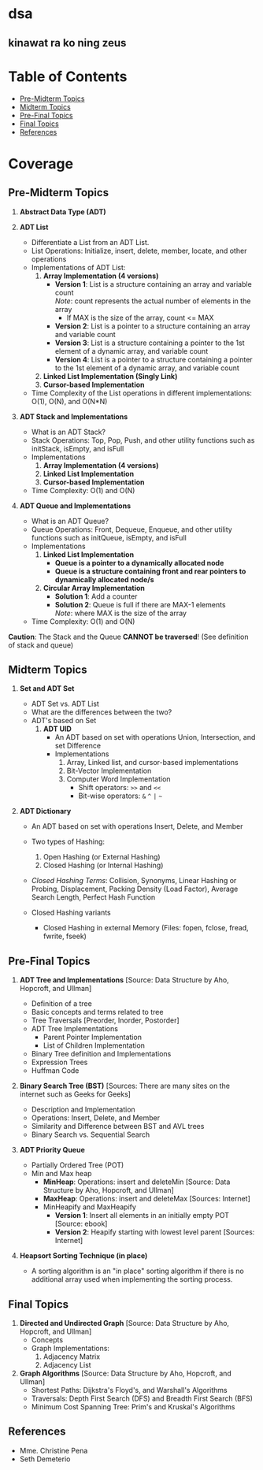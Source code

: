 # dsa
## kinawat ra ko ning zeus

# Table of Contents
- [Pre-Midterm Topics](#pre-midterm-topics)
- [Midterm Topics](#midterm-topics)
- [Pre-Final Topics](#pre-final-topics)
- [Final Topics](#final-topics)
- [References](#references)

# Coverage

## Pre-Midterm Topics

1. **Abstract Data Type (ADT)**

2. **ADT List**
   - Differentiate a List from an ADT List.
   - List Operations: Initialize, insert, delete, member, locate, and other operations
   - Implementations of ADT List:
     1. **Array Implementation (4 versions)**
        - **Version 1**: List is a structure containing an array and variable count  
          *Note*: count represents the actual number of elements in the array  
          - If MAX is the size of the array, count <= MAX
        - **Version 2**: List is a pointer to a structure containing an array and variable count
        - **Version 3**: List is a structure containing a pointer to the 1st element of a dynamic array, and variable count
        - **Version 4**: List is a pointer to a structure containing a pointer to the 1st element of a dynamic array, and variable count
     2. **Linked List Implementation (Singly Link)**
     3. **Cursor-based Implementation**
   - Time Complexity of the List operations in different implementations: O(1), O(N), and O(N\*N)

3. **ADT Stack and Implementations**
   - What is an ADT Stack?
   - Stack Operations: Top, Pop, Push, and other utility functions such as initStack, isEmpty, and isFull
   - Implementations
     1. **Array Implementation (4 versions)**
     2. **Linked List Implementation**
     3. **Cursor-based Implementation**
   - Time Complexity: O(1) and O(N)

4. **ADT Queue and Implementations**
   - What is an ADT Queue?
   - Queue Operations: Front, Dequeue, Enqueue, and other utility functions such as initQueue, isEmpty, and isFull
   - Implementations
     1. **Linked List Implementation**
        - **Queue is a pointer to a dynamically allocated node**
        - **Queue is a structure containing front and rear pointers to dynamically allocated node/s**
     2. **Circular Array Implementation**
        - **Solution 1**: Add a counter
        - **Solution 2**: Queue is full if there are MAX-1 elements  
          *Note*: where MAX is the size of the array
   - Time Complexity: O(1) and O(N)

**Caution**: The Stack and the Queue **CANNOT be traversed**! (See definition of stack and queue)

## Midterm Topics

1. **Set and ADT Set**
   - ADT Set vs. ADT List
   - What are the differences between the two?
   - ADT's based on Set
     1. **ADT UID**
        - An ADT based on set with operations Union, Intersection, and set Difference
        - Implementations
          1. Array, Linked list, and cursor-based implementations
          2. Bit-Vector Implementation
          3. Computer Word Implementation
             - Shift operators: `>>` and `<<`
             - Bit-wise operators: `&` `^` `|` `~`

2. **ADT Dictionary**
   - An ADT based on set with operations Insert, Delete, and Member
   - Two types of Hashing:
     1. Open Hashing (or External Hashing)
     2. Closed Hashing (or Internal Hashing)

   - *Closed Hashing Terms*: Collision, Synonyms, Linear Hashing or Probing, Displacement, Packing Density (Load Factor), Average Search Length, Perfect Hash Function
   - Closed Hashing variants
     - Closed Hashing in external Memory (Files: fopen, fclose, fread, fwrite, fseek)

## Pre-Final Topics

1. **ADT Tree and Implementations** [Source: Data Structure by Aho, Hopcroft, and Ullman]
   - Definition of a tree
   - Basic concepts and terms related to tree
   - Tree Traversals [Preorder, Inorder, Postorder]
   - ADT Tree Implementations
     - Parent Pointer Implementation
     - List of Children Implementation
   - Binary Tree definition and Implementations
   - Expression Trees
   - Huffman Code

2. **Binary Search Tree (BST)** [Sources: There are many sites on the internet such as Geeks for Geeks]
   - Description and Implementation
   - Operations: Insert, Delete, and Member
   - Similarity and Difference between BST and AVL trees
   - Binary Search vs. Sequential Search

3. **ADT Priority Queue**
   - Partially Ordered Tree (POT)
   - Min and Max heap
     - **MinHeap**: Operations: insert and deleteMin [Source: Data Structure by Aho, Hopcroft, and Ullman]
     - **MaxHeap**: Operations: insert and deleteMax [Sources: Internet]
     - MinHeapify and MaxHeapify
       - **Version 1**: Insert all elements in an initially empty POT [Source: ebook]
       - **Version 2**: Heapify starting with lowest level parent [Sources: Internet]

4. **Heapsort Sorting Technique (in place)**
   - A sorting algorithm is an "in place" sorting algorithm if there is no additional array used when implementing the sorting process.

## Final Topics

1. **Directed and Undirected Graph** [Source: Data Structure by Aho, Hopcroft, and Ullman]
   - Concepts
   - Graph Implementations:
     1. Adjacency Matrix
     2. Adjacency List 
2. **Graph Algorithms** [Source: Data Structure by Aho, Hopcroft, and Ullman]
    -  Shortest Paths: Dijkstra's Floyd's, and Warshall's Algorithms
    -  Traversals: Depth First Search (DFS) and Breadth First Search (BFS)
    -  Minimum Cost Spanning Tree: Prim's and Kruskal's Algorithms


## References
- Mme. Christine Pena
- Seth Demeterio